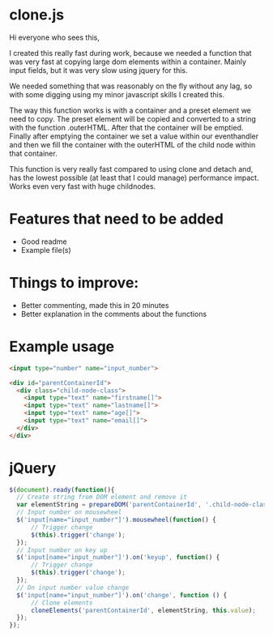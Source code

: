 # clone.js

Hi everyone who sees this,

I created this really fast during work, because we needed a function that was very fast at copying large dom elements within a container. 
Mainly input fields, but it was very slow using jquery for this. 

We needed something that was reasonably on the fly without any lag, so with some digging using my minor javascript skills I created this. 

The way this function works is with a container and a preset element we need to copy. The preset element will be copied and converted to a string with the function .outerHTML. After that the container will be emptied. Finally after emptying the container we set a value within our eventhandler and then we fill the container with the outerHTML of the child node within that container. 

This function is very really fast compared to using clone and detach and, has the lowest possible (at least that I could manage) performance impact. Works even very fast with huge childnodes.

# Features that need to be added

- Good readme
- Example file(s)

# Things to improve:

- Better commenting, made this in 20 minutes
- Better explanation in the comments about the functions


# Example usage
```html
<input type="number" name="input_number">

<div id="parentContainerId">
  <div class="child-node-class">
    <input type="text" name="firstname[]">
    <input type="text" name="lastname[]">
    <input type="text" name="age[]">
    <input type="text" name="email[]">
  </div>
</div>
```

# jQuery

```javascript
$(document).ready(function(){
  // Create string from DOM element and remove it
  var elementString = prepareDOM('parentContainerId', '.child-node-class');
  // Input number on mousewheel
  $('input[name="input_number"]').mousewheel(function() {
      // Trigger change
      $(this).trigger('change');
  });
  // Input number on key up
  $('input[name="input_number"]').on('keyup', function() {
      // Trigger change
      $(this).trigger('change');
  });
  // On input number value change
  $('input[name="input_number"]').on('change', function () {
      // Clone elements
      cloneElements('parentContainerId', elementString, this.value);
  });
});
```
